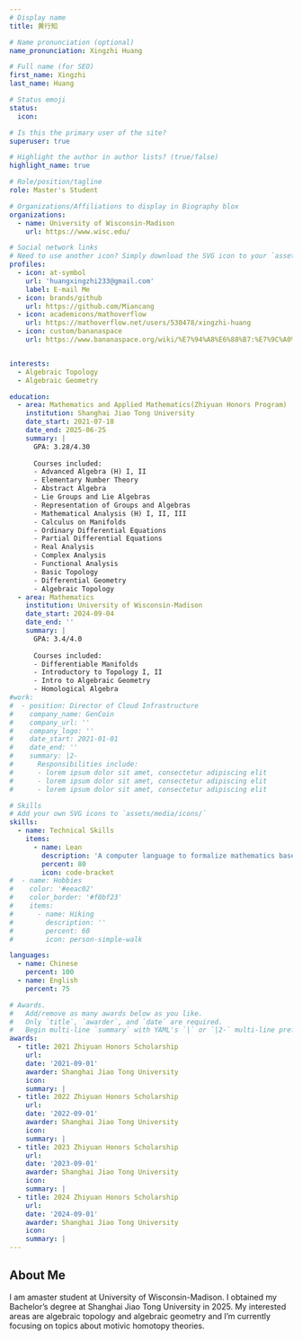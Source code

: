 ```yaml
---
# Display name
title: 黄行知

# Name pronunciation (optional)
name_pronunciation: Xingzhi Huang

# Full name (for SEO)
first_name: Xingzhi
last_name: Huang

# Status emoji
status:
  icon: 

# Is this the primary user of the site?
superuser: true

# Highlight the author in author lists? (true/false)
highlight_name: true

# Role/position/tagline
role: Master's Student

# Organizations/Affiliations to display in Biography blox
organizations:
  - name: University of Wisconsin-Madison
    url: https://www.wisc.edu/

# Social network links
# Need to use another icon? Simply download the SVG icon to your `assets/media/icons/` folder.
profiles:
  - icon: at-symbol
    url: 'huangxingzhi233@gmail.com'
    label: E-mail Me
  - icon: brands/github
    url: https://github.com/Miancang
  - icon: academicons/mathoverflow
    url: https://mathoverflow.net/users/530478/xingzhi-huang
  - icon: custom/bananaspace
    url: https://www.bananaspace.org/wiki/%E7%94%A8%E6%88%B7:%E7%9C%A0%E8%8B%8D


interests:
  - Algebraic Topology
  - Algebraic Geometry

education:
  - area: Mathematics and Applied Mathematics(Zhiyuan Honors Program)
    institution: Shanghai Jiao Tong University
    date_start: 2021-07-18
    date_end: 2025-06-25
    summary: |
      GPA: 3.28/4.30
      
      Courses included:
      - Advanced Algebra (H) I, II
      - Elementary Number Theory
      - Abstract Algebra
      - Lie Groups and Lie Algebras
      - Representation of Groups and Algebras
      - Mathematical Analysis (H) I, II, III
      - Calculus on Manifolds
      - Ordinary Differential Equations
      - Partial Differential Equations
      - Real Analysis
      - Complex Analysis
      - Functional Analysis
      - Basic Topology
      - Differential Geometry
      - Algebraic Topology
  - area: Mathematics
    institution: University of Wisconsin-Madison
    date_start: 2024-09-04
    date_end: ''
    summary: |
      GPA: 3.4/4.0
      
      Courses included:
      - Differentiable Manifolds
      - Introductory to Topology I, II
      - Intro to Algebraic Geometry
      - Homological Algebra
#work:
#  - position: Director of Cloud Infrastructure
#    company_name: GenCoin
#    company_url: ''
#    company_logo: ''
#    date_start: 2021-01-01
#    date_end: ''
#    summary: |2-
#      Responsibilities include:
#      - lorem ipsum dolor sit amet, consectetur adipiscing elit
#      - lorem ipsum dolor sit amet, consectetur adipiscing elit
#      - lorem ipsum dolor sit amet, consectetur adipiscing elit

# Skills
# Add your own SVG icons to `assets/media/icons/`
skills:
  - name: Technical Skills
    items:
      - name: Lean
        description: 'A computer language to formalize mathematics based on type theory'
        percent: 80
        icon: code-bracket
#  - name: Hobbies
#    color: '#eeac02'
#    color_border: '#f0bf23'
#    items:
#      - name: Hiking
#        description: ''
#        percent: 60
#        icon: person-simple-walk

languages:
  - name: Chinese
    percent: 100
  - name: English
    percent: 75

# Awards.
#   Add/remove as many awards below as you like.
#   Only `title`, `awarder`, and `date` are required.
#   Begin multi-line `summary` with YAML's `|` or `|2-` multi-line prefix and indent 2 spaces below.
awards:
  - title: 2021 Zhiyuan Honors Scholarship
    url:
    date: '2021-09-01'
    awarder: Shanghai Jiao Tong University
    icon:
    summary: |
  - title: 2022 Zhiyuan Honors Scholarship
    url:
    date: '2022-09-01'
    awarder: Shanghai Jiao Tong University
    icon:
    summary: |
  - title: 2023 Zhiyuan Honors Scholarship
    url:
    date: '2023-09-01'
    awarder: Shanghai Jiao Tong University
    icon:
    summary: |
  - title: 2024 Zhiyuan Honors Scholarship
    url:
    date: '2024-09-01'
    awarder: Shanghai Jiao Tong University
    icon:
    summary: |
---
```


## About Me

 I am amaster student at University of Wisconsin-Madison. I obtained my Bachelor’s degree at Shanghai Jiao Tong University in 2025. My interested areas are algebraic topology and algebraic geometry and I’m currently focusing on topics about motivic homotopy theories.
